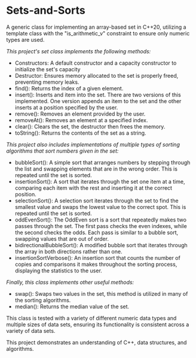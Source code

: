 # Sets-and-Sorts
A generic class for implementing an array-based set in C++20, utilizing a template class with the "is_arithmetic_v" constraint to ensure only numeric types are used.

*This project's set class implements the following methods:*

- Constructors: A default constructor and a capacity constructor to initialize the set's capacity
- Destructor: Ensures memory allocated to the set is properly freed, preventing memory leaks.
- find(): Returns the index of a given element.
- insert(): Inserts and item into the set. There are two versions of this implemented. One version appends an item to the set and the other inserts at a position specified by the user.
- remove(): Removes an element provided by the user.
- removeAt(): Removes an element at a specified index.
- clear(): Clears the set, the destructor then frees the memory.
- toString(): Returns the contents of the set as a string.

*This project also includes implementations of multiple types of sorting algorithms that sort numbers given in the set:*

- bubbleSort(): A simple sort that arranges numbers by stepping through the list and swapping elements that are in the wrong order. This is repeated until the set is sorted.
- insertionSort(): A sort that iterates through the set one item at a time, comparing each item with the rest and inserting it at the correct position.
- selectionSort(): A selection sort iterates through the set to find the smallest value and swaps the lowest value to the correct spot. This is repeated until the set is sorted.
- oddEvenSort(): The OddEven sort is a sort that repeatedly makes two passes through the set. The first pass checks the even indexes, while the second checks the odds. Each pass is similar to a bubble sort, swapping values that are out of order.
- bidirectionalBubbleSort(): A modified bubble sort that iterates through the array in both directions rather than one.
- insertionSortVerbose(): An insertion sort that counts the number of copies and comparisons it makes throughout the sorting process, displaying the statistics to the user.

*Finally, this class implements other useful methods:*

- swap(): Swaps two values in the set, this method is utilized in many of the sorting algorithms.
- median(): Returns the median value of the set.

This class is tested with a variety of different numeric data types and multiple sizes of data sets, ensuring its functionality is consistent across a variety of data sets. 

This project demonstrates an understanding of C++, data structures, and algorithms.



